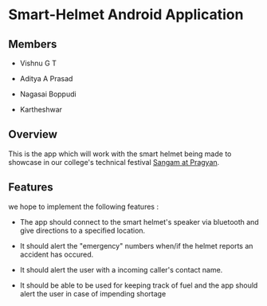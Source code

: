Smart-Helmet Android Application
==============================

Members
----------

* Vishnu G T

* Aditya A Prasad

* Nagasai Boppudi

* Kartheshwar


Overview
--------

This is the app which will work with the smart helmet being made to showcase in our college's technical
festival [Sangam at Pragyan][1]. 



Features
--------

we hope to implement the following features :

* The app should connect to the smart helmet's speaker via bluetooth and give directions to a specified location.

* It should alert the "emergency" numbers when/if the helmet reports an accident has occured. 

* It should alert the user with a incoming caller's contact name.

* It should be able to be used for keeping track of fuel and the app should alert the user in case of impending shortage




[1]: https://www.facebook.com/sangam.pragyan